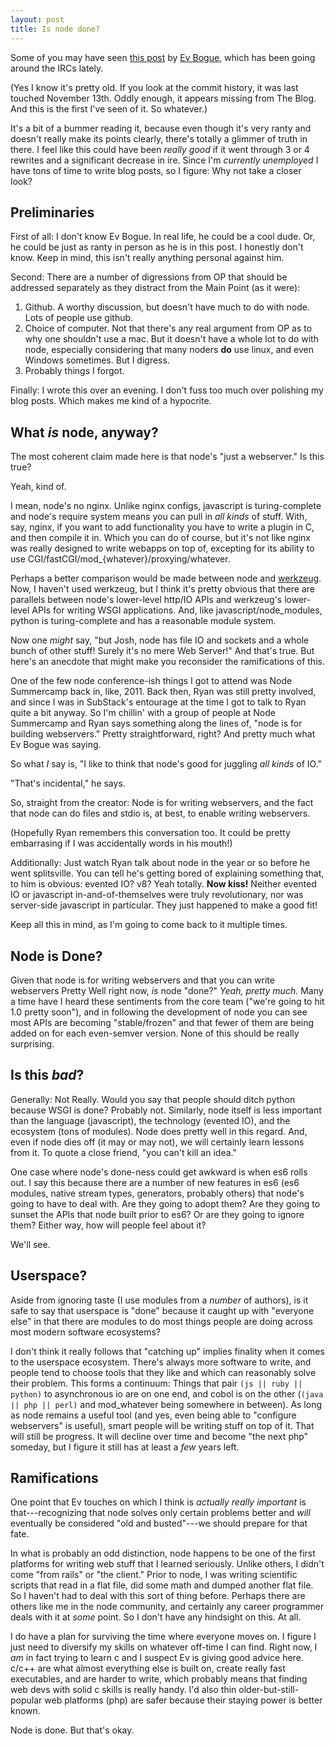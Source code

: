 ```yaml
---
layout: post
title: Is node done?
---
```


Some of you may have seen [this post](https://gitlab.com/ev/evbogue/blob/master/content/nodeisdone.md) by [Ev Bogue](http://evbogue.com), which has been going around the IRCs lately.

(Yes I know it's pretty old. If you look at the commit history, it was last touched November 13th. Oddly enough, it appears missing from The Blog. And this is the first I've seen of it. So whatever.)

It's a bit of a bummer reading it, because even though it's very ranty and doesn't really make its points clearly, there's totally a glimmer of truth in there. I feel like this could have been *really good* if it went through 3 or 4 rewrites and a significant decrease in ire. Since I'm *currently unemployed* I have tons of time to write blog posts, so I figure: Why not take a closer look?

## Preliminaries

First of all: I don't know Ev Bogue. In real life, he could be a cool dude. Or, he could be just as ranty in person as he is in this post. I honestly don't know. Keep in mind, this isn't really anything personal against him.

Second: There are a number of digressions from OP that should be addressed separately as they distract from the Main Point (as it were):

1. Github. A worthy discussion, but doesn't have much to do with node. Lots of people use github.
2. Choice of computer. Not that there's any real argument from OP as to why one shouldn't use a mac. But it doesn't have a whole lot to do with node, especially considering that many noders **do** use linux, and even Windows sometimes. But I digress.
3. Probably things I forgot.

Finally: I wrote this over an evening. I don't fuss too much over polishing my blog posts. Which makes me kind of a hypocrite.

## What *is* node, anyway?

The most coherent claim made here is that node's "just a webserver." Is this true?

Yeah, kind of.

I mean, node's no nginx. Unlike nginx configs, javascript is turing-complete and node's require system means you can pull in *all kinds* of stuff. With, say, nginx, if you want to add functionality you have to write a plugin in C, and then compile it in. Which you can do of course, but it's not like nginx was really designed to write webapps on top of, excepting for its ability to use CGI/fastCGI/mod_{whatever}/proxying/whatever.

Perhaps a better comparison would be made between node and [werkzeug](http://werkzeug.pocoo.org/). Now, I haven't used werkzeug, but I think it's pretty obvious that there are parallels between node's lower-level http/IO APIs and werkzeug's lower-level APIs for writing WSGI applications. And, like javascript/node_modules, python is turing-complete and has a reasonable module system.

Now one *might* say, "but Josh, node has file IO and sockets and a whole bunch of other stuff! Surely it's no mere Web Server!" And that's true. But here's an anecdote that might make you reconsider the ramifications of this.

One of the few node conference-ish things I got to attend was Node Summercamp back in, like, 2011. Back then, Ryan was still pretty involved, and since I was in SubStack's entourage at the time I got to talk to Ryan quite a bit anyway. So I'm chillin' with a group of people at Node Summercamp and Ryan says something along the lines of, "node is for building webservers." Pretty straightforward, right? And pretty much what Ev Bogue was saying.

So what *I* say is, "I like to think that node's good for juggling *all kinds* of IO."

"That's incidental," he says.

So, straight from the creator: Node is for writing webservers, and the fact that node can do files and stdio is, at best, to enable writing webservers.

(Hopefully Ryan remembers this conversation too. It could be pretty embarrasing if I was accidentally words in his mouth!)

Additionally: Just watch Ryan talk about node in the year or so before he went splitsville. You can tell he's getting bored of explaining something that, to him is obvious: evented IO? v8? Yeah totally. **Now kiss!** Neither evented IO or javascript in-and-of-themselves were truly revolutionary, nor was server-side javascript in particular. They just happened to make a good fit!

Keep all this in mind, as I'm going to come back to it multiple times.

## Node is Done?

Given that node is for writing webservers and that you can write webservers Pretty Well right now, *is* node "done?" *Yeah, pretty much.* Many a time have I heard these sentiments from the core team ("we're going to hit 1.0 pretty soon"), and in following the development of node you can see most APIs are becoming "stable/frozen" and that fewer of them are being added on for each even-semver version. None of this should be really surprising.

## Is this *bad*?

Generally: Not Really. Would you say that people should ditch python because WSGI is done? Probably not. Similarly, node itself is less important than the language (javascript), the technology (evented IO), and the ecosystem (tons of modules). Node does pretty well in this regard. And, even if node dies off (it may or may not), we will certainly learn lessons from it. To quote a close friend, "you can't kill an idea."

One case where node's done-ness could get awkward is when es6 rolls out. I say this because there are a number of new features in es6 (es6 modules, native stream types, generators, probably others) that node's going to have to deal with. Are they going to adopt them? Are they going to sunset the APIs that node built prior to es6? Or are they going to ignore them? Either way, how will people feel about it?

We'll see.

## Userspace?

Aside from ignoring taste (I use modules from a *number* of authors), is it safe to say that userspace is "done" because it caught up with "everyone else" in that there are modules to do most things people are doing across most modern software ecosystems?

I don't think it really follows that "catching up" implies finality when it comes to the userspace ecosystem. There's always more software to write, and people tend to choose tools that they like and which can reasonably solve their problem. This forms a continuum: Things that pair `(js || ruby || python)` to asynchronous io are on one end, and cobol is on the other (`(java || php || perl)` and mod_whatever being somewhere in between). As long as node remains a useful tool (and yes, even being able to "configure webservers" is useful), smart people will be writing stuff on top of it. That will still be progress. It will decline over time and become "the next php" someday, but I figure it still has at least a *few* years left.

## Ramifications

One point that Ev touches on which I think is *actually really important* is that---recognizing that node solves only certain problems better and *will* eventually be considered "old and busted"---we should prepare for that fate.

In what is probably an odd distinction, node happens to be one of the first platforms for writing web stuff that I learned seriously. Unlike others, I didn't come "from rails" or "the client." Prior to node, I was writing scientific scripts that read in a flat file, did some math and dumped another flat file. So I haven't had to deal with this sort of thing before. Perhaps there are others like me in the node community, and certainly any career programmer deals with it at *some* point. So I don't have any hindsight on this. At all.

I do have a plan for surviving the time where everyone moves on. I figure I just need to diversify my skills on whatever off-time I can find. Right now, I *am* in fact trying to learn c and I suspect Ev is giving good advice here. c/c++ are what almost everything else is built on, create really fast executables, and are harder to write, which probably means that finding web devs with solid c skills is really handy. I'd also thin older-but-still-popular web platforms (php) are safer because their staying power is better known.

Node is done. But that's okay.
